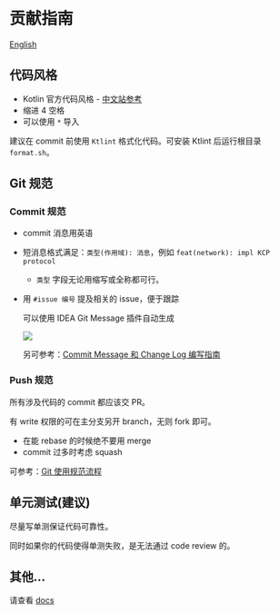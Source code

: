 # 贡献指南

[English](CONTRIBUTING.en.md)

## 代码风格

- Kotlin 官方代码风格 - [中文站参考](https://www.kotlincn.net/docs/reference/coding-conventions.html)
- 缩进 4 空格
- 可以使用 `*` 导入

建议在 commit 前使用 `Ktlint` 格式化代码。可安装 Ktlint 后运行根目录 `format.sh`。

## Git 规范

### Commit 规范

- commit 消息用英语
- 短消息格式满足：`类型(作用域): 消息`，例如 `feat(network): impl KCP protocol`
  - `类型` 字段无论用缩写或全称都可行。
- 用 `#issue 编号` 提及相关的 issue，便于跟踪

  可以使用 IDEA Git Message 插件自动生成

  [![](https://user-images.githubusercontent.com/25319400/165979933-7481d332-9171-4ee1-8d37-078187f152a0.png)](https://plugins.jetbrains.com/plugin/13477-git-commit-message-helper)

  另可参考：[Commit Message 和 Change Log 编写指南](https://www.ruanyifeng.com/blog/2016/01/commit_message_change_log.html)

### Push 规范

所有涉及代码的 commit 都应该交 PR。

有 write 权限的可在主分支另开 branch，无则 fork 即可。

- 在能 rebase 的时候绝不要用 merge
- commit 过多时考虑 squash

可参考：[Git 使用规范流程](https://www.ruanyifeng.com/blog/2015/08/git-use-process.html)

## 单元测试(建议)

尽量写单测保证代码可靠性。

同时如果你的代码使得单测失败，是无法通过 code review 的。

## 其他…

请查看 [docs](docs) 
